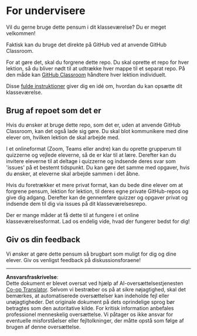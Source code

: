 <!--
CO_OP_TRANSLATOR_METADATA:
{
  "original_hash": "a094ef9927883de1cfcee51dbd143381",
  "translation_date": "2025-08-28T15:08:06+00:00",
  "source_file": "lessons/0-course-setup/for-teachers.md",
  "language_code": "da"
}
-->
# For undervisere

Vil du gerne bruge dette pensum i dit klasseværelse? Du er meget velkommen!

Faktisk kan du bruge det direkte på GitHub ved at anvende GitHub Classroom.

For at gøre det, skal du forgrene dette repo. Du skal oprette et repo for hver lektion, så du bliver nødt til at udtrække hver mappe til et separat repo. På den måde kan [GitHub Classroom](https://classroom.github.com/classrooms) håndtere hver lektion individuelt.

Disse [fulde instruktioner](https://github.blog/2020-03-18-set-up-your-digital-classroom-with-github-classroom/) giver dig en idé om, hvordan du kan opsætte dit klasseværelse.

## Brug af repoet som det er

Hvis du ønsker at bruge dette repo, som det er, uden at anvende GitHub Classroom, kan det også lade sig gøre. Du skal blot kommunikere med dine elever om, hvilken lektion de skal arbejde med.

I et onlineformat (Zoom, Teams eller andre) kan du oprette grupperum til quizzerne og vejlede eleverne, så de er klar til at lære. Derefter kan du invitere eleverne til at deltage i quizzerne og indsende deres svar som 'issues' på et bestemt tidspunkt. Du kan gøre det samme med opgaver, hvis du ønsker, at eleverne skal arbejde sammen i det åbne.

Hvis du foretrækker et mere privat format, kan du bede dine elever om at forgrene pensum, lektion for lektion, til deres egne private GitHub-repos og give dig adgang. Derefter kan de gennemføre quizzer og opgaver privat og indsende dem til dig via issues på dit klasseværelsesrepo.

Der er mange måder at få dette til at fungere i et online klasseværelsesformat. Lad os endelig vide, hvad der fungerer bedst for dig!

## Giv os din feedback

Vi ønsker at gøre dette pensum så brugbart som muligt for dig og dine elever. Giv os venligst feedback på diskussionsforaene!

---

**Ansvarsfraskrivelse**:  
Dette dokument er blevet oversat ved hjælp af AI-oversættelsestjenesten [Co-op Translator](https://github.com/Azure/co-op-translator). Selvom vi bestræber os på at sikre nøjagtighed, skal det bemærkes, at automatiserede oversættelser kan indeholde fejl eller unøjagtigheder. Det originale dokument på dets oprindelige sprog bør betragtes som den autoritative kilde. For kritisk information anbefales professionel menneskelig oversættelse. Vi påtager os ikke ansvar for eventuelle misforståelser eller fejltolkninger, der måtte opstå som følge af brugen af denne oversættelse.